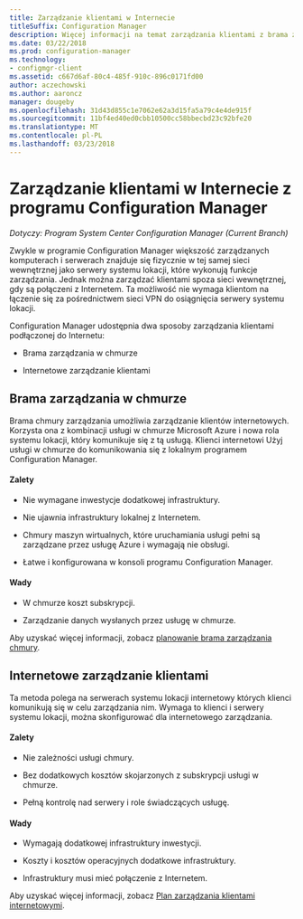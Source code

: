 ```yaml
---
title: Zarządzanie klientami w Internecie
titleSuffix: Configuration Manager
description: Więcej informacji na temat zarządzania klientami z brama zarządzania w chmurze i zarządzania klientami internetowymi w programie Configuration Manager.
ms.date: 03/22/2018
ms.prod: configuration-manager
ms.technology:
- configmgr-client
ms.assetid: c667d6af-80c4-485f-910c-896c0171fd00
author: aczechowski
ms.author: aaroncz
manager: dougeby
ms.openlocfilehash: 31d43d855c1e7062e62a3d15fa5a79c4e4de915f
ms.sourcegitcommit: 11bf4ed40ed0cbb10500cc58bbecbd23c92bfe20
ms.translationtype: MT
ms.contentlocale: pl-PL
ms.lasthandoff: 03/23/2018
---
```

# <a name="manage-clients-on-the-internet-with-configuration-manager"></a>Zarządzanie klientami w Internecie z programu Configuration Manager

*Dotyczy: Program System Center Configuration Manager (Current Branch)*

Zwykle w programie Configuration Manager większość zarządzanych komputerach i serwerach znajduje się fizycznie w tej samej sieci wewnętrznej jako serwery systemu lokacji, które wykonują funkcje zarządzania. Jednak można zarządzać klientami spoza sieci wewnętrznej, gdy są połączeni z Internetem. Ta możliwość nie wymaga klientom na łączenie się za pośrednictwem sieci VPN do osiągnięcia serwery systemu lokacji.

Configuration Manager udostępnia dwa sposoby zarządzania klientami podłączonej do Internetu:

-   Brama zarządzania w chmurze

-   Internetowe zarządzanie klientami


## <a name="cloud-management-gateway"></a>Brama zarządzania w chmurze

Brama chmury zarządzania umożliwia zarządzanie klientów internetowych. Korzysta ona z kombinacji usługi w chmurze Microsoft Azure i nowa rola systemu lokacji, który komunikuje się z tą usługą. Klienci internetowi Użyj usługi w chmurze do komunikowania się z lokalnym programem Configuration Manager.

#### <a name="advantages"></a>Zalety  

-   Nie wymagane inwestycje dodatkowej infrastruktury.  

-   Nie ujawnia infrastruktury lokalnej z Internetem.  

-   Chmury maszyn wirtualnych, które uruchamiania usługi pełni są zarządzane przez usługę Azure i wymagają nie obsługi.  

-   Łatwe i konfigurowana w konsoli programu Configuration Manager.  

#### <a name="disadvantages"></a>Wady  

-   W chmurze koszt subskrypcji.  

-   Zarządzanie danych wysłanych przez usługę w chmurze.  

Aby uzyskać więcej informacji, zobacz [planowanie brama zarządzania chmury](plan-cloud-management-gateway.md).  



## <a name="internet-based-client-management"></a>Internetowe zarządzanie klientami

Ta metoda polega na serwerach systemu lokacji internetowy których klienci komunikują się w celu zarządzania nim. Wymaga to klienci i serwery systemu lokacji, można skonfigurować dla internetowego zarządzania.

#### <a name="advantages"></a>Zalety  

-   Nie zależności usługi chmury.  

-   Bez dodatkowych kosztów skojarzonych z subskrypcji usługi w chmurze.  

-   Pełną kontrolę nad serwery i role świadczących usługę.  

#### <a name="disadvantages"></a>Wady  

-   Wymagają dodatkowej infrastruktury inwestycji.  

-   Koszty i kosztów operacyjnych dodatkowe infrastruktury.  

-   Infrastruktury musi mieć połączenie z Internetem.  

Aby uzyskać więcej informacji, zobacz [Plan zarządzania klientami internetowymi](plan-internet-based-client-management.md).  
